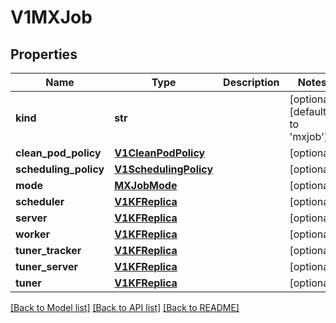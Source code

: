 # V1MXJob


## Properties
Name | Type | Description | Notes
------------ | ------------- | ------------- | -------------
**kind** | **str** |  | [optional] [default to 'mxjob']
**clean_pod_policy** | [**V1CleanPodPolicy**](V1CleanPodPolicy.md) |  | [optional] 
**scheduling_policy** | [**V1SchedulingPolicy**](V1SchedulingPolicy.md) |  | [optional] 
**mode** | [**MXJobMode**](MXJobMode.md) |  | [optional] 
**scheduler** | [**V1KFReplica**](V1KFReplica.md) |  | [optional] 
**server** | [**V1KFReplica**](V1KFReplica.md) |  | [optional] 
**worker** | [**V1KFReplica**](V1KFReplica.md) |  | [optional] 
**tuner_tracker** | [**V1KFReplica**](V1KFReplica.md) |  | [optional] 
**tuner_server** | [**V1KFReplica**](V1KFReplica.md) |  | [optional] 
**tuner** | [**V1KFReplica**](V1KFReplica.md) |  | [optional] 

[[Back to Model list]](../README.md#documentation-for-models) [[Back to API list]](../README.md#documentation-for-api-endpoints) [[Back to README]](../README.md)



